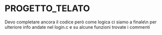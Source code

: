 # PROGETTO_TELATO

Devo completare ancora il codice però come logica ci siamo a finale\n 
per ulteriore info andate nel login.c e su alcune funzioni trovate i commenti

